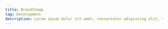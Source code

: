 ```yaml
---
title: BrandChamp
tag: Development
description: Lorem ipsum dolor sit amet, consectetur adipiscing elit, sed do eiusmod tempor incididunt ut labore et dolore magna aliqua.
---
```


